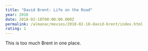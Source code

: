 ```yaml
---
title: "David Brent: Life on the Road"
year: 2016
date: 2018-02-18T00:00:00.000Z
permalink: /almanac/movies/2018-02-18-david-brent/index.html
rating: 1
---
```


This is too much Brent in one place.